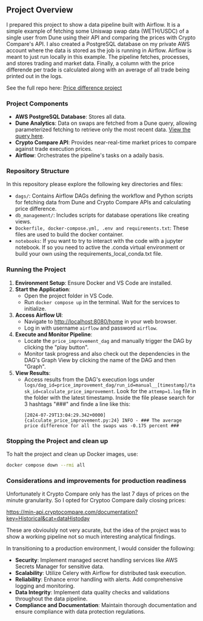 
## Project Overview

I prepared this project to show a data pipeline built with Airflow. It is a simple example of fetching some Uniswap swap data (WETH/USDC) of a single user from Dune using their API and comparing the prices with Crypto Compare's API.
I also created a PostgreSQL database on my private AWS account where the data is stored as the job is running in Airflow. Airflow is meant to just run locally in this example.
The pipeline fetches, processes, and stores trading and market data. Finally, a column with the price differende per trade is calculated along with an average of all trade being printed out in the logs.

See the full repo here: [Price difference project](https://github.com/Kasper-Birkelund/price_difference_project)

### Project Components

- **AWS PostgreSQL Database**: Stores all data.
- **Dune Analytics**: Data on swaps are fetched from a Dune query, allowing parameterized fetching to retrieve only the most recent data. [View the query here](https://dune.com/queries/3941831/6630301).
- **Crypto Compare API**: Provides near-real-time market prices to compare against trade execution prices.
- **Airflow**: Orchestrates the pipeline's tasks on a adaily basis.

### Repository Structure

In this repository please explore the following key directories and files:

- `dags/`: Contains Airflow DAGs defining the workflow and Python scripts for fetching data from Dune and Crypto Compare APIs and calculating price difference.
- `db_management/`: Includes scripts for database operations like creating views.
- `Dockerfile, docker-compose.yml, .env and requirements.txt`: These files are used to build the docker container.
- `notebooks`: If you want to try to interact with the code with a jupyter notebook. If so you need to active the .conda virtual environment or build your own using the requirements_local_conda.txt file.

### Running the Project

1. **Environment Setup**: Ensure Docker and VS Code are installed.
2. **Start the Application**:
   - Open the project folder in VS Code.
   - Run `docker compose up` in the terminal. Wait for the services to initialize.
3. **Access Airflow UI**:
   - Navigate to [http://localhost:8080/home](http://localhost:8080/home) in your web browser.
   - Log in with username `airflow` and password `airflow`.
4. **Execute and Monitor Pipeline**:
   - Locate the `price_improvement_dag` and manually trigger the DAG by clicking the "play button".
   - Monitor task progress and also check out the dependencies in the DAG's Graph View by clicking the name of the DAG and then "Graph".
5. **View Results**:
   - Access results from the DAG's execution logs under `logs/dag_id=price_improvement_dag/run_id=manual__[timestamp]/task_id=calculate_price_improvement`. Look for the `attemp=1.log` file in the folder with the latest timestamp. Inside the file please search for 3 hashtags "###" and finde a line like this:
     ```
     [2024-07-29T13:04:29.342+0000] {calculate_price_improvement.py:24} INFO - ### The average price difference for all the swaps was -0.175 percent ###
     ```

### Stopping the Project and clean up

To halt the project and clean up Docker images, use:
```bash
docker compose down --rmi all
```

### Considerations and improvements for production readiness

Unfortunately it Crypto Compare only has the last 7 days of prices on the minute granularity. So I opted for Cryptoo Compare daily closing prices:

https://min-api.cryptocompare.com/documentation?key=Historical&cat=dataHistoday

These are obvioulsly not very acurate, but the idea of the project was to show a working pipeline not so much interesting analytical findings.

In transitioning to a production environment, I would consider the following:

- **Security**: Implement managed secret handling services like AWS Secrets Manager for sensitive data.
- **Scalability**: Utilize Celery with Airflow for distributed task execution.
- **Reliability**: Enhance error handling with alerts. Add comprehensive logging and monitoring.
- **Data Integrity**: Implement data quality checks and validations throughout the data pipeline.
- **Compliance and Documentation**: Maintain thorough documentation and ensure compliance with data protection regulations.
